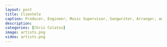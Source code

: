 ```yaml
---
layout: post
title: Clientele
caption: Producer, Engineer, Music Supervisor, Songwriter, Arranger, and Performer
description: 
categories: [Chris Colatos]
image: artists.png
video: artists.png
---
```

